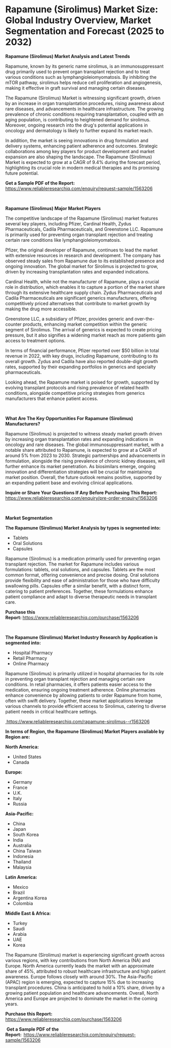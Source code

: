 <p><h1>Rapamune (Sirolimus) Market Size: Global Industry Overview, Market Segmentation and Forecast (2025 to 2032)</h1></p><p><strong>Rapamune (Sirolimus) Market Analysis and Latest Trends</strong></p>
<p><p>Rapamune, known by its generic name sirolimus, is an immunosuppressant drug primarily used to prevent organ transplant rejection and to treat various conditions such as lymphangioleiomyomatosis. By inhibiting the mTOR pathway, sirolimus helps reduce cell proliferation and angiogenesis, making it effective in graft survival and managing certain diseases.</p><p>The Rapamune (Sirolimus) Market is witnessing significant growth, driven by an increase in organ transplantation procedures, rising awareness about rare diseases, and advancements in healthcare infrastructure. The growing prevalence of chronic conditions requiring transplantation, coupled with an aging population, is contributing to heightened demand for sirolimus. Moreover, ongoing research into the drug's potential applications in oncology and dermatology is likely to further expand its market reach.</p><p>In addition, the market is seeing innovations in drug formulation and delivery systems, enhancing patient adherence and outcomes. Strategic collaborations among key players for product development and market expansion are also shaping the landscape. The Rapamune (Sirolimus) Market is expected to grow at a CAGR of 9.4% during the forecast period, highlighting its crucial role in modern medical therapies and its promising future potential.</p></p>
<p><strong>Get a Sample PDF of the Report:&nbsp;</strong> <a href="https://www.reliableresearchiq.com/enquiry/request-sample/1563206?utm_campaign=3577&utm_medium=2&utm_source=Github&utm_content=ia&utm_term=19042025&utm_id=rapamune-sirolimus">https://www.reliableresearchiq.com/enquiry/request-sample/1563206</a></p>
<p>&nbsp;</p>
<p><strong>Rapamune (Sirolimus) Major Market Players</strong></p>
<p><p>The competitive landscape of the Rapamune (Sirolimus) market features several key players, including Pfizer, Cardinal Health, Zydus Pharmaceuticals, Cadila Pharmaceuticals, and Greenstone LLC. Rapamune is primarily used for preventing organ transplant rejection and treating certain rare conditions like lymphangioleiomyomatosis.</p><p>Pfizer, the original developer of Rapamune, continues to lead the market with extensive resources in research and development. The company has observed steady sales from Rapamune due to its established presence and ongoing innovation. The global market for Sirolimus is projected to grow, driven by increasing transplantation rates and expanded indications.</p><p>Cardinal Health, while not the manufacturer of Rapamune, plays a crucial role in distribution, which enables it to capture a portion of the market share through its extensive healthcare supply chain. Zydus Pharmaceuticals and Cadila Pharmaceuticals are significant generics manufacturers, offering competitively priced alternatives that contribute to market growth by making the drug more accessible.</p><p>Greenstone LLC, a subsidiary of Pfizer, provides generic and over-the-counter products, enhancing market competition within the generic segment of Sirolimus. The arrival of generics is expected to create pricing pressure, but it also signifies a widening market reach as more patients gain access to treatment options.</p><p>In terms of financial performance, Pfizer reported over $50 billion in total revenue in 2022, with key drugs, including Rapamune, contributing to its overall growth. Zydus and Cadila have also reported double-digit growth rates, supported by their expanding portfolios in generics and specialty pharmaceuticals.</p><p>Looking ahead, the Rapamune market is poised for growth, supported by evolving transplant protocols and rising prevalence of related health conditions, alongside competitive pricing strategies from generics manufacturers that enhance patient access.</p></p>
<p>&nbsp;</p>
<p><strong>What Are The Key Opportunities For Rapamune (Sirolimus) Manufacturers?</strong></p>
<p><p>Rapamune (Sirolimus) is projected to witness steady market growth driven by increasing organ transplantation rates and expanding indications in oncology and rare diseases. The global immunosuppressant market, with a notable share attributed to Rapamune, is expected to grow at a CAGR of around 5% from 2023 to 2030. Strategic partnerships and advancements in formulation, alongside the rising prevalence of chronic kidney diseases, will further enhance its market penetration. As biosimilars emerge, ongoing innovation and differentiation strategies will be crucial for maintaining market position. Overall, the future outlook remains positive, supported by an expanding patient base and evolving clinical applications.</p></p>
<p><strong>Inquire or Share Your Questions If Any Before Purchasing This Report:</strong> <a href="https://www.reliableresearchiq.com/enquiry/pre-order-enquiry/1563206?utm_campaign=3577&utm_medium=2&utm_source=Github&utm_content=ia&utm_term=19042025&utm_id=rapamune-sirolimus">https://www.reliableresearchiq.com/enquiry/pre-order-enquiry/1563206</a></p>
<p>&nbsp;</p>
<p><strong>Market Segmentation</strong></p>
<p><strong>The Rapamune (Sirolimus) Market Analysis by types is segmented into:</strong></p>
<p><ul><li>Tablets</li><li>Oral Solutions</li><li>Capsules</li></ul></p>
<p><p>Rapamune (Sirolimus) is a medication primarily used for preventing organ transplant rejection. The market for Rapamune includes various formulations: tablets, oral solutions, and capsules. Tablets are the most common format, offering convenience and precise dosing. Oral solutions provide flexibility and ease of administration for those who have difficulty swallowing pills. Capsules offer a similar benefit, with a distinct form, catering to patient preferences. Together, these formulations enhance patient compliance and adapt to diverse therapeutic needs in transplant care.</p></p>
<p><strong>Purchase this Report:&nbsp;</strong><a href="https://www.reliableresearchiq.com/purchase/1563206?utm_campaign=3577&utm_medium=2&utm_source=Github&utm_content=ia&utm_term=19042025&utm_id=rapamune-sirolimus">https://www.reliableresearchiq.com/purchase/1563206</a></p>
<p>&nbsp;</p>
<p><strong>The Rapamune (Sirolimus) Market Industry Research by Application is segmented into:</strong></p>
<p><ul><li>Hospital Pharmacy</li><li>Retail Pharmacy</li><li>Online Pharmacy</li></ul></p>
<p><p>Rapamune (Sirolimus) is primarily utilized in hospital pharmacies for its role in preventing organ transplant rejection and managing certain rare conditions. In retail pharmacies, it offers patients easier access to the medication, ensuring ongoing treatment adherence. Online pharmacies enhance convenience by allowing patients to order Rapamune from home, often with swift delivery. Together, these market applications leverage various channels to provide efficient access to Sirolimus, catering to diverse patient needs in critical healthcare settings.</p></p>
<p><a href="https://www.reliableresearchiq.com/rapamune-sirolimus--r1563206?utm_campaign=3577&utm_medium=2&utm_source=Github&utm_content=ia&utm_term=19042025&utm_id=rapamune-sirolimus">&nbsp;https://www.reliableresearchiq.com/rapamune-sirolimus--r1563206</a></p>
<p><strong>In terms of Region, the Rapamune (Sirolimus) Market Players available by Region are:</strong></p>
<p>
    <p> <strong> North America: </strong>
        <ul>
            <li>United States</li>
            <li>Canada</li>
        </ul>
        </p> 
    <p> <strong> Europe: </strong>
        <ul>
            <li>Germany</li>
            <li>France</li>
            <li>U.K.</li>
            <li>Italy</li>
            <li>Russia</li>
        </ul>
        </p> 
    <p> <strong> Asia-Pacific: </strong>
        <ul>
            <li>China</li>
            <li>Japan</li>
            <li>South Korea</li>
            <li>India</li>
            <li>Australia</li>
            <li>China Taiwan</li>
            <li>Indonesia</li>
            <li>Thailand</li>
            <li>Malaysia</li>
        </ul>
        </p> 
    <p> <strong> Latin America: </strong>
        <ul>
            <li>Mexico</li>
            <li>Brazil</li>
            <li>Argentina Korea</li>
            <li>Colombia</li>
        </ul>
        </p> 
    <p> <strong> Middle East & Africa: </strong>
        <ul>
            <li>Turkey</li>
            <li>Saudi</li>
            <li>Arabia</li>
            <li>UAE</li>
            <li>Korea</li>
        </ul>
    </p>
    </p>
<p><p>The Rapamune (Sirolimus) market is experiencing significant growth across various regions, with key contributions from North America (NA) and Europe. North America currently leads the market with an approximate share of 45%, attributed to robust healthcare infrastructure and high patient awareness. Europe follows closely with around 30%. The Asia-Pacific (APAC) region is emerging, expected to capture 15% due to increasing transplant procedures. China is anticipated to hold a 10% share, driven by a growing patient population and healthcare advancements. Overall, North America and Europe are projected to dominate the market in the coming years.</p></p>
<p><strong>Purchase this Report: </strong><a href="https://www.reliableresearchiq.com/purchase/1563206?utm_campaign=3577&utm_medium=2&utm_source=Github&utm_content=ia&utm_term=19042025&utm_id=rapamune-sirolimus">https://www.reliableresearchiq.com/purchase/1563206</a></p>
<p>&nbsp;<strong>Get a Sample PDF of the Report:&nbsp;&nbsp;</strong><a href="https://www.reliableresearchiq.com/enquiry/request-sample/1563206?utm_campaign=3577&utm_medium=2&utm_source=Github&utm_content=ia&utm_term=19042025&utm_id=rapamune-sirolimus">https://www.reliableresearchiq.com/enquiry/request-sample/1563206</a></p>
<p><strong></strong></p>
<p><p></p><p></p><p></p></p>